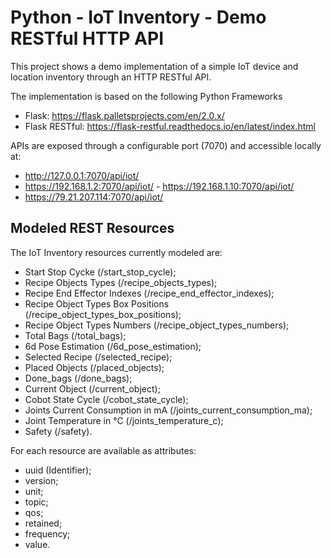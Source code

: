 # Python - IoT Inventory - Demo RESTful HTTP API

This project shows a demo implementation of a simple IoT device and location inventory through 
an HTTP RESTful API.

The implementation is based on the following Python Frameworks 

- Flask: https://flask.palletsprojects.com/en/2.0.x/
- Flask RESTful: https://flask-restful.readthedocs.io/en/latest/index.html

APIs are exposed through a configurable port (7070) and accessible locally at: 
- http://127.0.0.1:7070/api/iot/
- https://192.168.1.2:7070/api/iot/ - https://192.168.1.10:7070/api/iot/
- https://79.21.207.114:7070/api/iot/

## Modeled REST Resources

The IoT Inventory resources currently modeled are:

- Start Stop Cycke (/start_stop_cycle);
- Recipe Objects Types (/recipe_objects_types);
- Recipe End Effector Indexes (/recipe_end_effector_indexes);
- Recipe Object Types Box Positions (/recipe_object_types_box_positions);
- Recipe Object Types Numbers (/recipe_object_types_numbers);
- Total Bags (/total_bags);
- 6d Pose Estimation (/6d_pose_estimation);
- Selected Recipe (/selected_recipe);
- Placed Objects (/placed_objects);
- Done_bags (/done_bags);
- Current Object (/current_object);
- Cobot State Cycle (/cobot_state_cycle);
- Joints Current Consumption in mA (/joints_current_consumption_ma);
- Joint Temperature in °C (/joints_temperature_c);
- Safety (/safety).

For each resource are available as attributes:
- uuid (Identifier);
- version;
- unit;
- topic;
- qos;
- retained;
- frequency;
- value.




